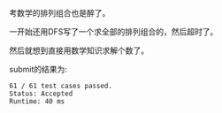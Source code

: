 考数学的排列组合也是醉了。

一开始还用DFS写了一个求全部的排列组合的，然后超时了。

然后就想到直接用数学知识求解个数了。

submit的结果为:
```
61 / 61 test cases passed.
Status: Accepted
Runtime: 40 ms
```

